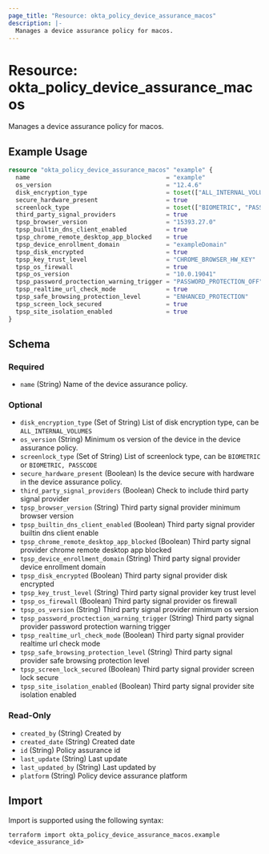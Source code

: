 ```yaml
---
page_title: "Resource: okta_policy_device_assurance_macos"
description: |-
  Manages a device assurance policy for macos.
---
```


# Resource: okta_policy_device_assurance_macos

Manages a device assurance policy for macos.

## Example Usage

```terraform
resource "okta_policy_device_assurance_macos" "example" {
  name                                      = "example"
  os_version                                = "12.4.6"
  disk_encryption_type                      = toset(["ALL_INTERNAL_VOLUMES"])
  secure_hardware_present                   = true
  screenlock_type                           = toset(["BIOMETRIC", "PASSCODE"])
  third_party_signal_providers              = true
  tpsp_browser_version                      = "15393.27.0"
  tpsp_builtin_dns_client_enabled           = true
  tpsp_chrome_remote_desktop_app_blocked    = true
  tpsp_device_enrollment_domain             = "exampleDomain"
  tpsp_disk_encrypted                       = true
  tpsp_key_trust_level                      = "CHROME_BROWSER_HW_KEY"
  tpsp_os_firewall                          = true
  tpsp_os_version                           = "10.0.19041"
  tpsp_password_proctection_warning_trigger = "PASSWORD_PROTECTION_OFF"
  tpsp_realtime_url_check_mode              = true
  tpsp_safe_browsing_protection_level       = "ENHANCED_PROTECTION"
  tpsp_screen_lock_secured                  = true
  tpsp_site_isolation_enabled               = true
}
```

<!-- schema generated by tfplugindocs -->
## Schema

### Required

- `name` (String) Name of the device assurance policy.

### Optional

- `disk_encryption_type` (Set of String) List of disk encryption type, can be `ALL_INTERNAL_VOLUMES`
- `os_version` (String) Minimum os version of the device in the device assurance policy.
- `screenlock_type` (Set of String) List of screenlock type, can be `BIOMETRIC` or `BIOMETRIC, PASSCODE`
- `secure_hardware_present` (Boolean) Is the device secure with hardware in the device assurance policy.
- `third_party_signal_providers` (Boolean) Check to include third party signal provider
- `tpsp_browser_version` (String) Third party signal provider minimum browser version
- `tpsp_builtin_dns_client_enabled` (Boolean) Third party signal provider builtin dns client enable
- `tpsp_chrome_remote_desktop_app_blocked` (Boolean) Third party signal provider chrome remote desktop app blocked
- `tpsp_device_enrollment_domain` (String) Third party signal provider device enrollment domain
- `tpsp_disk_encrypted` (Boolean) Third party signal provider disk encrypted
- `tpsp_key_trust_level` (String) Third party signal provider key trust level
- `tpsp_os_firewall` (Boolean) Third party signal provider os firewall
- `tpsp_os_version` (String) Third party signal provider minimum os version
- `tpsp_password_proctection_warning_trigger` (String) Third party signal provider password protection warning trigger
- `tpsp_realtime_url_check_mode` (Boolean) Third party signal provider realtime url check mode
- `tpsp_safe_browsing_protection_level` (String) Third party signal provider safe browsing protection level
- `tpsp_screen_lock_secured` (Boolean) Third party signal provider screen lock secure
- `tpsp_site_isolation_enabled` (Boolean) Third party signal provider site isolation enabled

### Read-Only

- `created_by` (String) Created by
- `created_date` (String) Created date
- `id` (String) Policy assurance id
- `last_update` (String) Last update
- `last_updated_by` (String) Last updated by
- `platform` (String) Policy device assurance platform

## Import

Import is supported using the following syntax:

```shell
terraform import okta_policy_device_assurance_macos.example <device_assurance_id>
```
